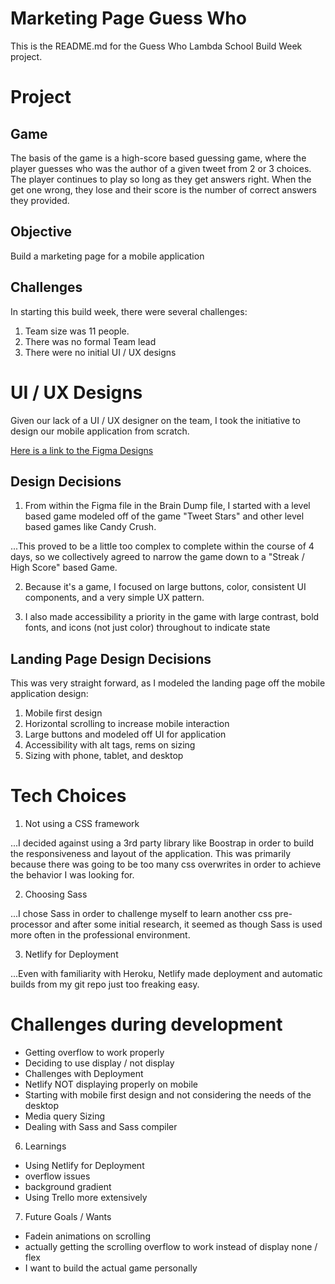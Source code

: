 # Marketing Page Guess Who

This is the README.md for the Guess Who Lambda School Build Week project.

# Project

## Game

The basis of the game is a high-score based guessing game, where the player guesses who was the author of a given tweet from 2 or 3 choices. The player continues to play so long as they get answers right. When the get one wrong, they lose and their score is the number of correct answers they provided.

## Objective

Build a marketing page for a mobile application

## Challenges

In starting this build week, there were several challenges:

1. Team size was 11 people.
2. There was no formal Team lead
3. There were no initial UI / UX designs

# UI / UX Designs

Given our lack of a UI / UX designer on the team, I took the initiative to design our mobile application from scratch.

[Here is a link to the Figma Designs](https://www.figma.com/file/d34mD8cxoaqJfwWJhRodei/Lambda-1-Guess-Who?node-id=6%3A19604)

## Design Decisions

1. From within the Figma file in the Brain Dump file, I started with a level based game modeled off of the game "Tweet Stars" and other level based games like Candy Crush.

...This proved to be a little too complex to complete within the course of 4 days, so we collectively agreed to narrow the game down to a "Streak / High Score" based Game.

2. Because it's a game, I focused on large buttons, color, consistent UI components, and a very simple UX pattern.

3. I also made accessibility a priority in the game with large contrast, bold fonts, and icons (not just color) throughout to indicate state

## Landing Page Design Decisions

This was very straight forward, as I modeled the landing page off the mobile application design:

1. Mobile first design
2. Horizontal scrolling to increase mobile interaction
3. Large buttons and modeled off UI for application
4. Accessibility with alt tags, rems on sizing
5. Sizing with phone, tablet, and desktop

# Tech Choices

1. Not using a CSS framework

...I decided against using a 3rd party library like Boostrap in order to build the responsiveness and layout of the application. This was primarily because there was going to be too many css overwrites in order to achieve the behavior I was looking for.

2.  Choosing Sass

...I chose Sass in order to challenge myself to learn another css pre-processor and after some initial research, it seemed as though Sass is used more often in the professional environment.

3. Netlify for Deployment

...Even with familiarity with Heroku, Netlify made deployment and automatic builds from my git repo just too freaking easy.

# Challenges during development

-   Getting overflow to work properly
-   Deciding to use display / not display
-   Challenges with Deployment
-   Netlify NOT displaying properly on mobile
-   Starting with mobile first design and not considering the needs of the desktop
-   Media query Sizing
-   Dealing with Sass and Sass compiler

6. Learnings

-   Using Netlify for Deployment
-   overflow issues
-   background gradient
-   Using Trello more extensively

7. Future Goals / Wants

-   Fadein animations on scrolling
-   actually getting the scrolling overflow to work instead of display none / flex
-   I want to build the actual game personally
